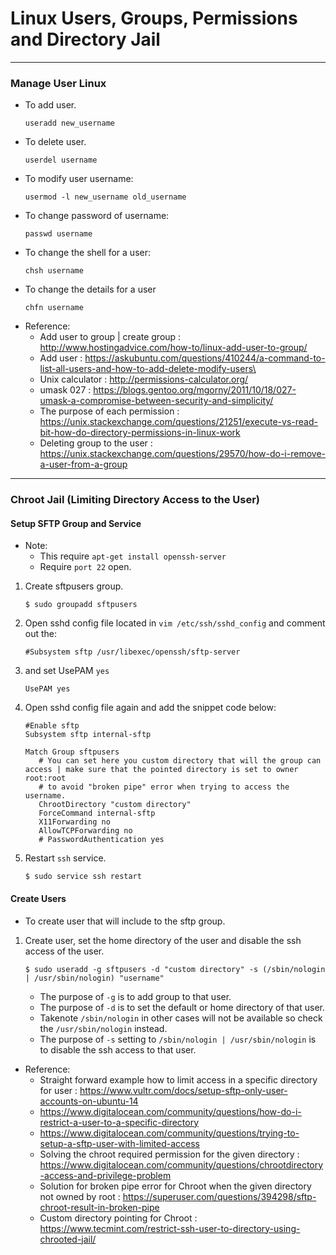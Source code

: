 # Linux Users, Groups, Permissions and Directory Jail

----

### Manage User Linux
- To add user.
    ```
    useradd new_username
    ```
- To delete user.
    ```
    userdel username
    ```
- To modify user username:
    ```
    usermod -l new_username old_username
    ```
- To change password of username:
    ```
    passwd username
    ```
- To change the shell for a user:
    ```
    chsh username
    ```
- To change the details for a user
    ```
    chfn username
    ```
- Reference:
    - Add user to group | create group : http://www.hostingadvice.com/how-to/linux-add-user-to-group/
    - Add user : https://askubuntu.com/questions/410244/a-command-to-list-all-users-and-how-to-add-delete-modify-users\
    - Unix calculator : http://permissions-calculator.org/
    - umask 027 : https://blogs.gentoo.org/mgorny/2011/10/18/027-umask-a-compromise-between-security-and-simplicity/
    - The purpose of each permission : https://unix.stackexchange.com/questions/21251/execute-vs-read-bit-how-do-directory-permissions-in-linux-work
    - Deleting group to the user : https://unix.stackexchange.com/questions/29570/how-do-i-remove-a-user-from-a-group

----

### Chroot Jail (Limiting Directory Access to the User)

#### Setup SFTP Group and Service
- Note: 
    - This require ```apt-get install openssh-server```
    - Require ```port 22``` open.

1. Create sftpusers group.
    ```
    $ sudo groupadd sftpusers
    ```
2. Open sshd config file located in ```vim /etc/ssh/sshd_config``` and comment out the:
    ```
    #Subsystem sftp /usr/libexec/openssh/sftp-server
    ```
3. and set UsePAM ```yes```
    ```
    UsePAM yes
    ```
4. Open sshd config file again and add the snippet code below:
    ```
    #Enable sftp
    Subsystem sftp internal-sftp

    Match Group sftpusers
       # You can set here you custom directory that will the group can access | make sure that the pointed directory is set to owner root:root
       # to avoid "broken pipe" error when trying to access the username.
       ChrootDirectory "custom directory" 
       ForceCommand internal-sftp
       X11Forwarding no
       AllowTCPForwarding no
       # PasswordAuthentication yes
    ```
5. Restart ```ssh``` service.
    ```
    $ sudo service ssh restart
    ```
#### Create Users
- To create user that will include to the sftp group.
1. Create user, set the home directory of the user and disable the ssh access of the user.
    ```
    $ sudo useradd -g sftpusers -d "custom directory" -s (/sbin/nologin | /usr/sbin/nologin) "username"
    ```
    - The purpose of ```-g``` is to add group to that user.
    - The purpose of ```-d``` is to set the default or home directory of that user.
    - Takenote ```/sbin/nologin``` in other cases will not be available so check the ```/usr/sbin/nologin``` instead. 
    - The purpose of ```-s``` setting to ```/sbin/nologin | /usr/sbin/nologin``` is to disable the ssh access to that user.
- Reference:
    - Straight forward example how to limit access in a specific directory for user : https://www.vultr.com/docs/setup-sftp-only-user-accounts-on-ubuntu-14
    - https://www.digitalocean.com/community/questions/how-do-i-restrict-a-user-to-a-specific-directory
    - https://www.digitalocean.com/community/questions/trying-to-setup-a-sftp-user-with-limited-access
    - Solving the chroot required permission for the given directory : https://www.digitalocean.com/community/questions/chrootdirectory-access-and-privilege-problem
    - Solution for broken pipe error for Chroot when the given directory not owned by root : https://superuser.com/questions/394298/sftp-chroot-result-in-broken-pipe
    - Custom directory pointing for Chroot : https://www.tecmint.com/restrict-ssh-user-to-directory-using-chrooted-jail/

